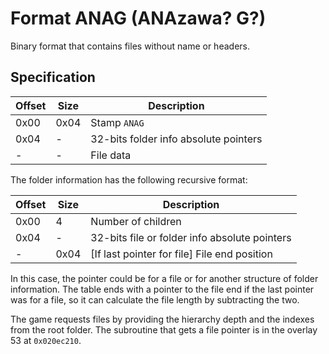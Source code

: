 # Format ANAG (ANAzawa? G?)

Binary format that contains files without name or headers.

## Specification

| Offset | Size | Description                           |
| ------ | ---- | ------------------------------------- |
| 0x00   | 0x04 | Stamp `ANAG`                          |
| 0x04   | -    | 32-bits folder info absolute pointers |
| -      | -    | File data                             |

The folder information has the following recursive format:

| Offset | Size | Description                                   |
| ------ | ---- | --------------------------------------------- |
| 0x00   | 4    | Number of children                            |
| 0x04   | -    | 32-bits file or folder info absolute pointers |
| -      | 0x04 | [If last pointer for file] File end position  |

In this case, the pointer could be for a file or for another structure of folder
information. The table ends with a pointer to the file end if the last pointer
was for a file, so it can calculate the file length by subtracting the two.

The game requests files by providing the hierarchy depth and the indexes from
the root folder. The subroutine that gets a file pointer is in the overlay 53 at
`0x020ec210`.
